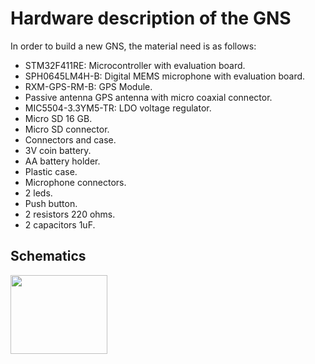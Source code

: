 # Hardware description of the GNS

In order to build a new GNS, the material need is as follows:

- STM32F411RE: Microcontroller with evaluation board.
- SPH0645LM4H-B: Digital MEMS microphone with evaluation board.
- RXM-GPS-RM-B: GPS Module.
- Passive antenna GPS antenna with micro coaxial connector.
- MIC5504-3.3YM5-TR: LDO voltage regulator.
- Micro SD 16 GB.
- Micro SD connector.
- Connectors and case.
- 3V coin battery.
- AA battery holder.
- Plastic case.
- Microphone connectors. 
- 2 leds. 
- Push button.
- 2 resistors 220 ohms.
- 2 capacitors 1uF.

## Schematics

<img src="/GNS_sch_full.pdf" width="155" height="126">

